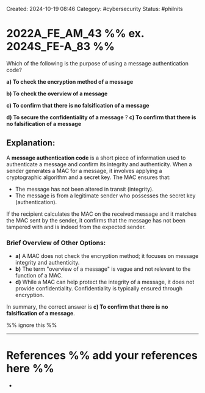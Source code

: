 Created: 2024-10-19 08:46
Category: #cybersecurity
Status: #philnits


# 2022A_FE_AM_43 %% ex. 2024S_FE-A_83 %%

Which of the following is the purpose of using a message authentication code?

**a) To check the encryption method of a message**

**b) To check the overview of a message**

**c) To confirm that there is no falsification of a message**

**d) To secure the confidentiality of a message**
?
**c) To confirm that there is no falsification of a message**

## **Explanation:**

A **message authentication code** is a short piece of information used to authenticate a message and confirm its integrity and authenticity. When a sender generates a MAC for a message, it involves applying a cryptographic algorithm and a secret key. The MAC ensures that:

- The message has not been altered in transit (integrity).
- The message is from a legitimate sender who possesses the secret key (authentication).

If the recipient calculates the MAC on the received message and it matches the MAC sent by the sender, it confirms that the message has not been tampered with and is indeed from the expected sender.

### Brief Overview of Other Options:

- **a)** A MAC does not check the encryption method; it focuses on message integrity and authenticity.
- **b)** The term "overview of a message" is vague and not relevant to the function of a MAC.
- **d)** While a MAC can help protect the integrity of a message, it does not provide confidentiality. Confidentiality is typically ensured through encryption.

In summary, the correct answer is **c) To confirm that there is no falsification of a message**.






%% ignore this %%
<!--SR:!2025-03-12,15,290-->
---









# References %% add your references here %%
- 
